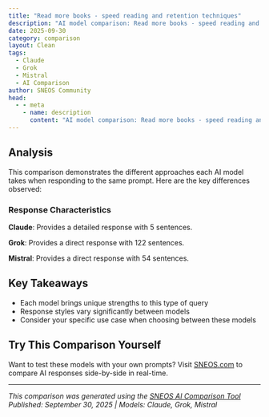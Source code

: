 ```yaml
---
title: "Read more books - speed reading and retention techniques"
description: "AI model comparison: Read more books - speed reading and retention techniques..."
date: 2025-09-30
category: comparison
layout: Clean
tags:
  - Claude
  - Grok
  - Mistral
  - AI Comparison
author: SNEOS Community
head:
  - - meta
    - name: description
      content: "AI model comparison: Read more books - speed reading and retention techniques..."
---
```


<ChatComparison
  title="Read more books - speed reading and retention techniques"
  prompt="Read more books - speed reading and retention techniques"
  :responses='{
    "Claude": "# Speed Reading \u0026 Retention Techniques\n\n## Core Speed Reading Methods\n\n### **Eliminate Subvocalization**\n- **The Problem**: \u0022Hearing\u0022 words in your head limits you to speaking speed (~250 WPM)\n- **Solution**: Keep your inner voice busy by humming, counting, or chewing gum while reading\n- **Practice**: Read while listening to instrumental music\n\n### **Expand Visual Span**\n- **Technique**: Read in chunks/phrases instead of word-by-word\n- **Practice**: Use your finger or a pen to guide your eyes in smooth sweeps\n- **Goal**: Gradually increase the number of words you capture per fixation\n\n### **Reduce Regression**\n- **Problem**: Re-reading passages wastes time and breaks flow\n- **Solution**: Use a pacer (finger, pen, or card) to maintain forward momentum\n- **Mindset**: Accept that some comprehension loss initially is normal\n\n## Retention Strategies\n\n### **Pre-Reading Setup**\n- **Preview**: Scan headings, subheadings, and summaries first\n- **Set Purpose**: Define what you want to learn before starting\n- **Prime Your Brain**: Think about what you already know on the topic\n\n### **Active Reading Techniques**\n- **SQ3R Method**: Survey, Question, Read, Recite, Review\n- **Mental Mapping**: Create visual connections between concepts\n- **Annotation**: Write brief notes in margins or use sticky notes\n\n### **Post-Reading Reinforcement**\n- **Immediate Summary**: Write 3-5 key takeaways within 24 hours\n- **Spaced Review**: Revisit notes after 1 day, 1 week, 1 month\n- **Teach Someone**: Explain concepts to others (or yourself out loud)\n\n## Practical Implementation\n\n### **Daily Practice Routine**\n1. **Week 1-2**: Focus on eliminating subvocalization (15 min/day)\n2. **Week 3-4**: Add peripheral vision expansion exercises\n3. **Week 5\u002B**: Integrate retention techniques\n\n### **Reading Environment**\n- **Minimize Distractions**: Phone away, quiet space\n- **Optimal Lighting**: Bright enough to avoid eye strain\n- **Posture**: Upright position, book at proper angle\n\n### **Different Materials, Different Approaches**\n- **Fiction**: Focus on flow, allow some regression for enjoyment\n- **Technical/Academic**: Slower pace, heavy note-taking\n- **News/Articles**: Skim for main points, read key paragraphs fully\n\n## Measuring Progress\n\n### **Speed Benchmarks**\n- Average reader: 200-300 WPM\n- Good speed reader: 400-600 WPM  \n- Advanced: 800\u002B WPM\n\n### **Comprehension Check**\n- Aim to maintain 70%\u002B comprehension\n- Test yourself with questions after reading\n- Quality over speed - adjust pace based on material importance\n\n## Advanced Techniques\n\n### **Meta-Guiding**\n- Use multiple fingers to track different parts of text\n- Practice reading in columns or vertical patterns\n\n### **Strategic Skipping**\n- Identify low-value words (the, and, but) that can be glossed over\n- Focus on nouns and verbs that carry main meaning\n\n### **Mind Palace Method**\n- Associate key concepts with familiar locations\n- Create vivid mental images for abstract concepts\n\n**Remember**: Speed reading is a skill that improves with consistent practice. Start with easier material and gradually work up to more complex texts.",
    "Grok": "Reading more books and retaining the information you read can be greatly enhanced by learning speed reading and retention techniques. Below, I\u0027ll outline practical strategies for both, so you can read faster while still understanding and remembering the content.\n\n---\n\n### **Speed Reading Techniques**\nSpeed reading is about increasing the number of words you read per minute (WPM) without sacrificing comprehension. The average reading speed is about 200-250 WPM, but with practice, you can aim for 400-700 WPM.\n\n1. **Eliminate Subvocalization**  \n   - Subvocalization is the habit of silently pronouncing words in your head as you read. This slows you down because it ties your reading speed to your speaking speed.\n   - **How to reduce it**: Focus on visualizing the meaning of the text rather than \u0022hearing\u0022 the words. You can also hum softly or chew gum while reading to distract your inner voice.\n   - Start by practicing with easier texts and gradually move to more complex material.\n\n2. **Use a Pointer or Guide**  \n   - Use your finger, a pen, or a pointer to guide your eyes along the lines of text. This prevents regression (re-reading lines) and helps maintain a steady pace.\n   - **How to do it**: Move the pointer smoothly under the text at a consistent speed, forcing your eyes to keep up. Avoid stopping or going back.\n\n3. **Expand Your Peripheral Vision (Chunking)**  \n   - Instead of reading word by word, train your eyes to take in groups of words (chunks) at a time. This reduces the number of eye movements (saccades) and increases speed.\n   - **How to practice**: Focus on the center of a line and try to absorb 3-5 words at a glance using your peripheral vision. Use apps like Spreeder or AccelaReader to practice chunking.\n\n4. **Minimize Regression**  \n   - Re-reading sentences or paragraphs slows you down significantly. Trust your initial understanding and keep moving forward.\n   - **How to avoid it**: Cover the text you\u2019ve already read with a piece of paper or use a pointer to prevent your eyes from wandering back.\n\n5. **Preview the Material**  \n   - Before diving into a book or chapter, skim the headings, subheadings, bolded terms, and summaries to get an overview of the content. This primes your brain for what\u2019s coming and helps you read faster with context.\n   - **How to do it**: Spend 1-2 minutes skimming, noting key ideas or questions you expect the text to answer.\n\n6. **Practice with a Timer**  \n   - Set a timer for 10-15 minutes and track how many pages or words you read. Gradually push yourself to increase your speed while maintaining comprehension.\n   - Use tools like a WPM calculator to measure progress over time.\n\n7. **Adjust Speed Based on Material**  \n   - Not all texts require the same reading speed. Slow down for dense, technical material and speed up for lighter fiction or familiar topics.\n\n---\n\n### **Retention Techniques**\nSpeed reading is only effective if you can remember and apply what you\u2019ve read. Retention is about actively engaging with the material and reinforcing memory.\n\n1. **Active Reading**  \n   - Engage with the text by asking questions, making predictions, and summarizing key points in your own words as you go.\n   - **How to do it**: Pause after each chapter or section to mentally recap the main ideas. Write down or verbalize one or two takeaways.\n\n2. **Take Notes or Highlight Key Points**  \n   - Jot down important concepts, quotes, or ideas in the margins or a separate notebook. Highlighting forces you to process what\u2019s significant.\n   - **Pro Tip**: Use the Cornell Note-Taking System\u2014divide your page into cues, notes, and summaries for better organization and review.\n\n3. **Use the SQ3R Method**  \n   - This stands for Survey, Question, Read, Recite, and Review. It\u2019s a structured approach to retain information.\n     - **Survey**: Skim the chapter for structure (headings, images, etc.).\n     - **Question**: Turn headings into questions (e.g., \u201CWhat is photosynthesis?\u201D).\n     - **Read**: Actively read to answer those questions.\n     - **Recite**: Summarize the answers in your own words.\n     - **Review**: Revisit your notes periodically to reinforce memory.\n\n4. **Visualize and Associate**  \n   - Turn abstract ideas into mental images or connect them to something you already know. This makes information more memorable.\n   - **How to do it**: If you\u2019re reading about historical events, imagine the scene vividly. For abstract concepts, create metaphors or analogies (e.g., think of a cell membrane as a \u201Cbouncer\u201D at a club).\n\n5. **Teach What You\u2019ve Learned**  \n   - Explaining concepts to someone else (or even to yourself) reinforces your understanding and highlights gaps in your knowledge.\n   - **How to do it**: After finishing a chapter, summarize it aloud as if teaching a friend, or write a quick blog post or summary.\n\n6. **Spaced Repetition for Long-Term Retention**  \n   - Review material at increasing intervals over time to move information from short-term to long-term memory.\n   - **How to do it**: Use apps like Anki or Quizlet to create flashcards of key concepts. Review them the next day, then after 3 days, a week, and so on.\n\n7. **Focus on Themes and Connections**  \n   - Instead of memorizing isolated facts, look for overarching themes, patterns, or arguments in the book. This creates a mental framework for the information.\n   - **How to do it**: Ask, \u201CWhat is the author\u2019s main point?\u201D or \u201CHow does this chapter connect to the previous one?\u201D\n\n8. **Limit Distractions and Optimize Focus**  \n   - Retention suffers when your mind wanders. Create a conducive reading environment.\n   - **How to do it**: Read in a quiet space, turn off notifications, and set specific reading goals (e.g., \u201CI\u2019ll read 20 pages in 30 minutes\u201D).\n\n---\n\n### **Balancing Speed and Retention**\n- **Don\u2019t sacrifice comprehension for speed**: If you\u2019re speeding through a book but can\u2019t remember anything, slow down. Comprehension is more important than raw speed.\n- **Practice daily**: Speed reading and retention are skills that improve with consistent effort. Dedicate 20-30 minutes daily to reading with these techniques.\n- **Start with easier material**: Build confidence by practicing on lighter non-fiction or familiar topics before tackling dense academic texts.\n- **Track progress**: Keep a reading journal to note how many books or pages you read weekly and how much you retain (e.g., summarize a book a week after reading it).\n\n---\n\n### **Tools and Resources for Speed Reading and Retention**\n1. **Speed Reading Apps**:\n   - **Spreeder**: Helps with chunking and reducing subvocalization by displaying text at a customizable speed.\n   - **AccelaReader**: Similar to Spreeder, with exercises to expand peripheral vision.\n2. **Retention Tools**:\n   - **Anki**: A flashcard app for spaced repetition.\n   - **Notion or Evernote**: For organizing notes and summaries.\n3. **Books on Speed Reading and Retention**:\n   - *\u201CThe Speed Reading Book\u201D* by Tony Buzan: A comprehensive guide to speed reading techniques.\n   - *\u201CMake It Stick\u201D* by Peter C. Brown: Focuses on learning and retention strategies.\n   - *\u201CYour Memory: How It Works and How to Improve It\u201D* by Kenneth L. Higbee: Offers memory improvement tips.\n\n---\n\n### **Practical Plan to Read More Books**\n1. **Set a Reading Goal**: Aim for a specific number of books per month (e.g., 1-2 books) or pages per day (e.g., 20-30 pages).\n2. **Schedule Reading Time**: Dedicate 30-60 minutes daily to reading. Morning or bedtime often works best.\n3. **Mix Genres**: Alternate between fiction and non-fiction to keep things interesting and engage different parts of your brain.\n4. **Join a Book Club**: Discussing books with others boosts retention and motivation.\n5. **Combine Audiobooks and Physical Reading**: Use audiobooks for commutes or chores, and physical/e-books for focused reading sessions.\n\n---\n\nBy combining speed reading with active retention strategies, you can read more books efficiently and remember what matters most. Start small, be consistent, and adjust based on what works for you. Over time, you\u2019ll notice significant improvements in both speed and comprehension. Happy reading! \uD83D\uDCDA If you have specific genres or books in mind, let me know, and I can tailor suggestions further!",
    "Mistral": "Improving your reading speed and retention can significantly enhance your ability to consume and understand more books. Here are some techniques to help you achieve that:\n\n### Speed Reading Techniques\n\n1. **Eliminate Subvocalization**:\n   - Subvocalization is the habit of saying words in your head as you read. Try to minimize this by focusing on the meaning of the text rather than the individual words.\n\n2. **Use a Pointer**:\n   - Use your finger, a pen, or a pointer to guide your eyes across the page. This helps maintain focus and reduces the tendency to reread lines.\n\n3. **Expand Your Visual Span**:\n   - Train your eyes to take in more words at a glance. Practice reading groups of words or even whole lines at once.\n\n4. **Avoid Regression**:\n   - Regression is the habit of going back to reread words or sentences. Try to avoid this by focusing on moving forward and understanding the overall context.\n\n5. **Practice with Varied Materials**:\n   - Read different types of materials (fiction, non-fiction, articles, etc.) to improve your speed and adaptability.\n\n6. **Set Goals**:\n   - Set specific goals for your reading speed, such as increasing your words per minute (wpm) gradually. Use a timer to track your progress.\n\n### Retention Techniques\n\n1. **Active Reading**:\n   - Engage actively with the text by asking questions, summarizing key points, and making predictions about what will happen next.\n\n2. **Take Notes**:\n   - Jot down important points, questions, and insights as you read. This helps reinforce the information and makes it easier to review later.\n\n3. **Use Mnemonics**:\n   - Create mnemonic devices to help remember key information. For example, use acronyms, rhymes, or visual images to associate with important points.\n\n4. **Highlight and Annotate**:\n   - Highlight important passages and write notes in the margins. This helps you focus on the most critical information and makes it easier to review later.\n\n5. **Summarize**:\n   - After reading a chapter or section, summarize the main points in your own words. This helps solidify your understanding and retention.\n\n6. **Teach the Material**:\n   - Explain what you\u0027ve read to someone else or imagine teaching it. This process helps reinforce your memory and understanding.\n\n7. **Review Regularly**:\n   - Review your notes and summaries regularly. Spaced repetition can significantly improve long-term retention.\n\n8. **Use Mind Maps**:\n   - Create mind maps to visually organize information. This helps you see connections between different ideas and concepts.\n\n### Combining Speed Reading and Retention\n\n1. **Practice with Purpose**:\n   - Combine speed reading techniques with active reading strategies. For example, use a pointer to guide your eyes while actively summarizing and taking notes.\n\n2. **Set Aside Dedicated Time**:\n   - Allocate specific times for reading and reviewing. Consistency is key to improving both speed and retention.\n\n3. **Use Technology**:\n   - Utilize apps and software designed for speed reading and retention. Some apps offer features like text highlighting, note-taking, and speed reading training.\n\n4. **Join a Book Club**:\n   - Participating in a book club can motivate you to read more and discuss what you\u0027ve read, which can enhance both speed and retention.\n\nBy incorporating these techniques into your reading routine, you can significantly improve your reading speed and retention, allowing you to enjoy and learn from more books."
  }'
  published-date="22:46"
/>

## Analysis

This comparison demonstrates the different approaches each AI model takes when responding to the same prompt. Here are the key differences observed:

### Response Characteristics

**Claude**: Provides a detailed response with 5 sentences. 

**Grok**: Provides a direct response with 122 sentences. 

**Mistral**: Provides a direct response with 54 sentences. 

## Key Takeaways

- Each model brings unique strengths to this type of query
- Response styles vary significantly between models
- Consider your specific use case when choosing between these models

## Try This Comparison Yourself

Want to test these models with your own prompts? Visit [SNEOS.com](https://sneos.com) to compare AI responses side-by-side in real-time.

---

*This comparison was generated using the [SNEOS AI Comparison Tool](https://sneos.com)*
*Published: September 30, 2025 | Models: Claude, Grok, Mistral*
